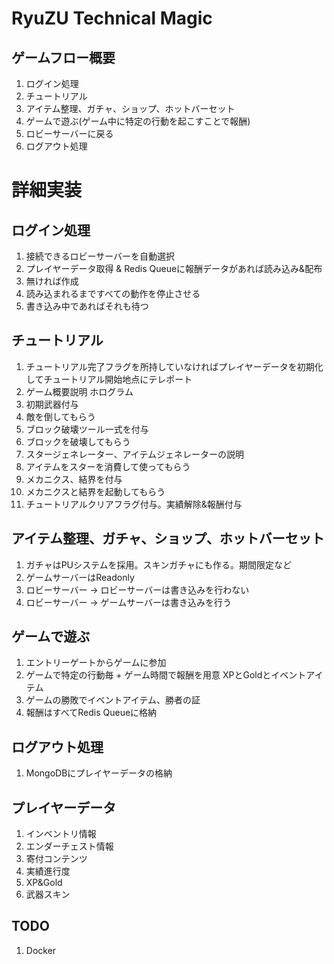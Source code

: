 # RyuZU Technical Magic

## **ゲームフロー概要**
1. ログイン処理
2. チュートリアル
3. アイテム整理、ガチャ、ショップ、ホットバーセット
4. ゲームで遊ぶ(ゲーム中に特定の行動を起こすことで報酬)
5. ロビーサーバーに戻る
6. ログアウト処理

# 詳細実装

## ログイン処理
1. 接続できるロビーサーバーを自動選択
2. プレイヤーデータ取得 & Redis Queueに報酬データがあれば読み込み&配布
3. 無ければ作成
4. 読み込まれるまですべての動作を停止させる
5. 書き込み中であればそれも待つ

## チュートリアル
1. チュートリアル完了フラグを所持していなければプレイヤーデータを初期化してチュートリアル開始地点にテレポート
2. ゲーム概要説明 ホログラム
3. 初期武器付与
4. 敵を倒してもらう
5. ブロック破壊ツール一式を付与
6. ブロックを破壊してもらう
7. スタージェネレーター、アイテムジェネレーターの説明
8. アイテムをスターを消費して使ってもらう
9. メカニクス、結界を付与
10. メカニクスと結界を起動してもらう
11. チュートリアルクリアフラグ付与。実績解除&報酬付与

## アイテム整理、ガチャ、ショップ、ホットバーセット
1. ガチャはPUシステムを採用。スキンガチャにも作る。期間限定など
2. ゲームサーバーはReadonly
3. ロビーサーバー -> ロビーサーバーは書き込みを行わない
4. ロビーサーバー -> ゲームサーバーは書き込みを行う

## ゲームで遊ぶ
1. エントリーゲートからゲームに参加
2. ゲームで特定の行動毎 + ゲーム時間で報酬を用意 XPとGoldとイベントアイテム
3. ゲームの勝敗でイベントアイテム、勝者の証
4. 報酬はすべてRedis Queueに格納

## ログアウト処理
1. MongoDBにプレイヤーデータの格納


## プレイヤーデータ
1. インベントリ情報
2. エンダーチェスト情報
3. 寄付コンテンツ
4. 実績進行度
5. XP&Gold
6. 武器スキン

## TODO
1. Docker